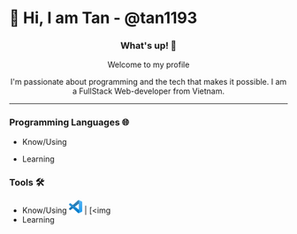 # 👋 Hi, I am Tan - @tan1193

<div align="center">
  <h3>What's up! 👋</h3>
  <p>Welcome to my profile</p>
  <p>I'm passionate about programming and the tech that makes it possible. I am a FullStack Web-developer from Vietnam.</p>

</div>

---

### Programming Languages 🌐

- Know/Using

- Learning

### Tools 🛠️

- Know/Using
  [<img src="https://raw.githubusercontent.com/tan1193/tan1193/master/img/vscode.png" alt="vscode logo" width="24">](https://code.visualstudio.com/) | [<img
- Learning
